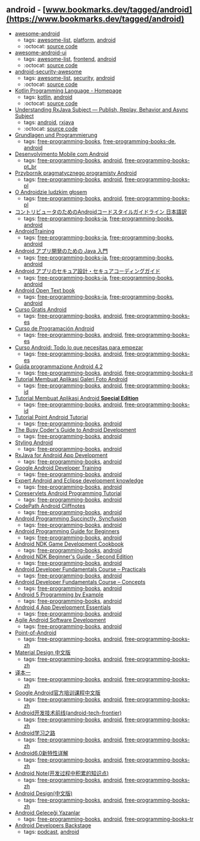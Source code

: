 android - [www.bookmarks.dev/tagged/android](https://www.bookmarks.dev/tagged/android)
---
* [awesome-android](https://github.com/JStumpp/awesome-android#readme)
    * tags: [awesome-list](../tagged/awesome-list.md), [platform](../tagged/platform.md), [android](../tagged/android.md)
    * :octocat: [source code](https://github.com/JStumpp/awesome-android#readme)
* [awesome-android-ui](https://github.com/wasabeef/awesome-android-ui#readme)
    * tags: [awesome-list](../tagged/awesome-list.md), [frontend](../tagged/frontend.md), [android](../tagged/android.md)
    * :octocat: [source code](https://github.com/wasabeef/awesome-android-ui#readme)
* [android-security-awesome](https://github.com/ashishb/android-security-awesome#readme)
    * tags: [awesome-list](../tagged/awesome-list.md), [security](../tagged/security.md), [android](../tagged/android.md)
    * :octocat: [source code](https://github.com/ashishb/android-security-awesome#readme)
* [Kotlin Programming Language - Homepage](http://kotlinlang.org/)
    * tags: [kotlin](../tagged/kotlin.md), [android](../tagged/android.md)
    * :octocat: [source code](https://github.com/JetBrains/kotlin)
* [Understanding RxJava Subject — Publish, Replay, Behavior and Async Subject](https://blog.mindorks.com/understanding-rxjava-subject-publish-replay-behavior-and-async-subject-224d663d452f)
    * tags: [android](../tagged/android.md), [rxjava](../tagged/rxjava.md)
    * :octocat: [source code](https://github.com/amitshekhariitbhu/RxJava2-Android-Samples)
* [Grundlagen und Programmierung](http://www.dpunkt.de/ebooks_files/free/3436.pdf)
    * tags: [free-programming-books](../tagged/free-programming-books.md), [free-programming-books-de](../tagged/free-programming-books-de.md), [android](../tagged/android.md)
* [Desenvolvimento Mobile com Android](http://www.k19.com.br/downloads/apostilas/java/k19-k41-desenvolvimento-mobile-com-android)
    * tags: [free-programming-books](../tagged/free-programming-books.md), [android](../tagged/android.md), [free-programming-books-pt_br](../tagged/free-programming-books-pt_br.md)
* [Przybornik pragmatycznego programisty Android](http://soldiersofmobile.com/przybornik/przybornik_8_02.pdf)
    * tags: [free-programming-books](../tagged/free-programming-books.md), [android](../tagged/android.md), [free-programming-books-pl](../tagged/free-programming-books-pl.md)
* [O Androidzie ludzkim głosem](http://jsystems.pl/storage/kurs_android/ebook/ebook-android.pdf)
    * tags: [free-programming-books](../tagged/free-programming-books.md), [android](../tagged/android.md), [free-programming-books-pl](../tagged/free-programming-books-pl.md)
* [コントリビュータのためのAndroidコードスタイルガイドライン 日本語訳](http://www.textdrop.net/android/code-style-ja.html)
    * tags: [free-programming-books-ja](../tagged/free-programming-books-ja.md), [free-programming-books](../tagged/free-programming-books.md), [android](../tagged/android.md)
* [AndroidTraining](https://mixi-inc.github.io/AndroidTraining/)
    * tags: [free-programming-books-ja](../tagged/free-programming-books-ja.md), [free-programming-books](../tagged/free-programming-books.md), [android](../tagged/android.md)
* [Android アプリ開発のための Java 入門](https://gist.github.com/nobuoka/6546813)
    * tags: [free-programming-books-ja](../tagged/free-programming-books-ja.md), [free-programming-books](../tagged/free-programming-books.md), [android](../tagged/android.md)
* [Android アプリのセキュア設計・セキュアコーディングガイド](https://www.jssec.org/report/securecoding.html)
    * tags: [free-programming-books-ja](../tagged/free-programming-books-ja.md), [free-programming-books](../tagged/free-programming-books.md), [android](../tagged/android.md)
* [Android Open Text book](https://github.com/TechBooster/AndroidOpenTextbook)
    * tags: [free-programming-books-ja](../tagged/free-programming-books-ja.md), [free-programming-books](../tagged/free-programming-books.md), [android](../tagged/android.md)
* [Curso Gratis Android](http://www.hermosaprogramacion.com/android/)
    * tags: [free-programming-books](../tagged/free-programming-books.md), [android](../tagged/android.md), [free-programming-books-es](../tagged/free-programming-books-es.md)
* [Curso de Programación Android](http://www.sgoliver.net/blog/wp-content/uploads/2011/11/Manual-Programacion-Android-SgoliverNet-v3-muestra.zip)
    * tags: [free-programming-books](../tagged/free-programming-books.md), [android](../tagged/android.md), [free-programming-books-es](../tagged/free-programming-books-es.md)
* [Curso Android: Todo lo que necesitas para empezar](http://www.maestrosdelweb.com/curso-android/)
    * tags: [free-programming-books](../tagged/free-programming-books.md), [android](../tagged/android.md), [free-programming-books-es](../tagged/free-programming-books-es.md)
* [Guida programmazione Android 4.2](http://www.sprik.it/download/guida-programmazione-android-4-2/)
    * tags: [free-programming-books](../tagged/free-programming-books.md), [android](../tagged/android.md), [free-programming-books-it](../tagged/free-programming-books-it.md)
* [Tutorial Membuat Aplikasi Galeri Foto Android](https://www.smashwords.com/books/view/533096)
    * tags: [free-programming-books](../tagged/free-programming-books.md), [android](../tagged/android.md), [free-programming-books-id](../tagged/free-programming-books-id.md)
* [Tutorial Membuat Aplikasi Android **Special Edition**](http://www.slideshare.net/creatorb/tutorial-lengkap-cara-membuat-aplikasi-android-sederhana)
    * tags: [free-programming-books](../tagged/free-programming-books.md), [android](../tagged/android.md), [free-programming-books-id](../tagged/free-programming-books-id.md)
* [Tutorial Point Android Tutorial](http://www.tutorialspoint.com/android/android_tutorial.pdf)
    * tags: [free-programming-books](../tagged/free-programming-books.md), [android](../tagged/android.md)
* [The Busy Coder's Guide to Android Development](https://commonsware.com/Android/4-2-free)
    * tags: [free-programming-books](../tagged/free-programming-books.md), [android](../tagged/android.md)
* [Styling Android](https://blog.stylingandroid.com)
    * tags: [free-programming-books](../tagged/free-programming-books.md), [android](../tagged/android.md)
* [RxJava for Android App Development](http://www.oreilly.com/programming/free/rxjava-for-android-app-development.csp)
    * tags: [free-programming-books](../tagged/free-programming-books.md), [android](../tagged/android.md)
* [Google Android Developer Training](https://developer.android.com/training/index.html)
    * tags: [free-programming-books](../tagged/free-programming-books.md), [android](../tagged/android.md)
* [Expert Android and Eclipse development knowledge](http://www.vogella.com/tutorials/android.html)
    * tags: [free-programming-books](../tagged/free-programming-books.md), [android](../tagged/android.md)
* [Coreservlets Android Programming Tutorial](http://www.coreservlets.com/android-tutorial/)
    * tags: [free-programming-books](../tagged/free-programming-books.md), [android](../tagged/android.md)
* [CodePath Android Cliffnotes](https://github.com/codepath/android_guides/wiki)
    * tags: [free-programming-books](../tagged/free-programming-books.md), [android](../tagged/android.md)
* [Android Programming Succinctly, Syncfusion](https://www.syncfusion.com/resources/techportal/ebooks/android)
    * tags: [free-programming-books](../tagged/free-programming-books.md), [android](../tagged/android.md)
* [Android Programming Guide for Beginners](http://eduonix.com/offers/Android_ebook_free_offer.html)
    * tags: [free-programming-books](../tagged/free-programming-books.md), [android](../tagged/android.md)
* [Android NDK Game Development Cookbook](https://www.packtpub.com/packt/free-ebook/android-ndk-game-development)
    * tags: [free-programming-books](../tagged/free-programming-books.md), [android](../tagged/android.md)
* [Android NDK Beginner's Guide - Second Edition](https://www.packtpub.com/packt/free-ebook/android-ndk-beginners-guide)
    * tags: [free-programming-books](../tagged/free-programming-books.md), [android](../tagged/android.md)
* [Android Developer Fundamentals Course – Practicals](https://google-developer-training.gitbooks.io/android-developer-fundamentals-course-practicals/content/en/)
    * tags: [free-programming-books](../tagged/free-programming-books.md), [android](../tagged/android.md)
* [Android Developer Fundamentals Course – Concepts](https://google-developer-training.gitbooks.io/android-developer-fundamentals-course-concepts/content/en/)
    * tags: [free-programming-books](../tagged/free-programming-books.md), [android](../tagged/android.md)
* [Android 5 Programming by Example](https://www.packtpub.com/packt/free-ebook/android-by-example)
    * tags: [free-programming-books](../tagged/free-programming-books.md), [android](../tagged/android.md)
* [Android 4 App Development Essentials](http://www.techotopia.com/index.php/Android_4_App_Development_Essentials)
    * tags: [free-programming-books](../tagged/free-programming-books.md), [android](../tagged/android.md)
* [Agile Android Software Development](https://www.agiledroid.com)
    * tags: [free-programming-books](../tagged/free-programming-books.md), [android](../tagged/android.md)
* [Point-of-Android](https://github.com/FX-Max/Point-of-Android)
    * tags: [free-programming-books](../tagged/free-programming-books.md), [android](../tagged/android.md), [free-programming-books-zh](../tagged/free-programming-books-zh.md)
* [Material Design 中文版](http://wiki.jikexueyuan.com/project/material-design/)
    * tags: [free-programming-books](../tagged/free-programming-books.md), [android](../tagged/android.md), [free-programming-books-zh](../tagged/free-programming-books-zh.md)
* [译本一](https://wcc723.gitbooks.io/google_design_translate/content/style-icons.html)
    * tags: [free-programming-books](../tagged/free-programming-books.md), [android](../tagged/android.md), [free-programming-books-zh](../tagged/free-programming-books-zh.md)
* [Google Android官方培训课程中文版](http://hukai.me/android-training-course-in-chinese/index.html)
    * tags: [free-programming-books](../tagged/free-programming-books.md), [android](../tagged/android.md), [free-programming-books-zh](../tagged/free-programming-books-zh.md)
* [Android开发技术前线(android-tech-frontier)](https://github.com/bboyfeiyu/android-tech-frontier)
    * tags: [free-programming-books](../tagged/free-programming-books.md), [android](../tagged/android.md), [free-programming-books-zh](../tagged/free-programming-books-zh.md)
* [Android学习之路](http://stormzhang.github.io/android/2014/07/07/learn-android-from-rookie/)
    * tags: [free-programming-books](../tagged/free-programming-books.md), [android](../tagged/android.md), [free-programming-books-zh](../tagged/free-programming-books-zh.md)
* [Android6.0新特性详解](http://leanote.com/blog/post/561658f938f41126b2000298)
    * tags: [free-programming-books](../tagged/free-programming-books.md), [android](../tagged/android.md), [free-programming-books-zh](../tagged/free-programming-books-zh.md)
* [Android Note(开发过程中积累的知识点)](https://github.com/CharonChui/AndroidNote)
    * tags: [free-programming-books](../tagged/free-programming-books.md), [android](../tagged/android.md), [free-programming-books-zh](../tagged/free-programming-books-zh.md)
* [Android Design(中文版)](http://www.apkbus.com/design/index.html)
    * tags: [free-programming-books](../tagged/free-programming-books.md), [android](../tagged/android.md), [free-programming-books-zh](../tagged/free-programming-books-zh.md)
* [Android Geleceği Yazanlar](https://gelecegiyazanlar.turkcell.com.tr/konu/android)
    * tags: [free-programming-books](../tagged/free-programming-books.md), [android](../tagged/android.md), [free-programming-books-tr](../tagged/free-programming-books-tr.md)
* [Android Developers Backstage](http://androidbackstage.blogspot.ch/)
    * tags: [podcast](../tagged/podcast.md), [android](../tagged/android.md)
